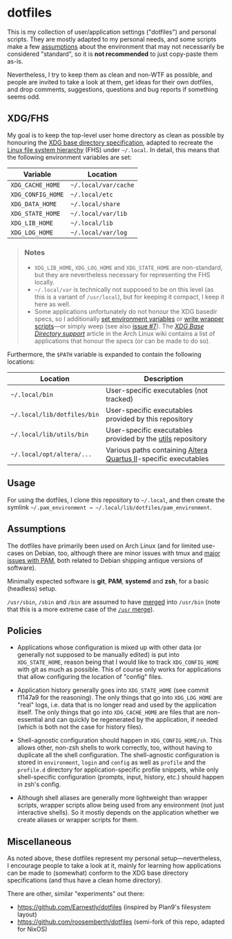 dotfiles
========

This is my collection of user/application settings ("dotfiles") and personal
scripts. They are mostly adapted to my personal needs, and some scripts make a
few [assumptions](#assumptions) about the environment that may not necessarily
be considered "standard", so it is **not recommended** to just copy-paste them
as-is.

Nevertheless, I try to keep them as clean and non-WTF as possible, and people
are invited to take a look at them, get ideas for their own dotfiles, and drop
comments, suggestions, questions and bug reports if something seems odd.


XDG/FHS
-------

My goal is to keep the top-level user home directory as clean as possible by
honouring the [XDG base directory specification][fdo:xdgspec], adapted to
recreate the [Linux file system hierarchy][man:hier] (FHS) under `~/.local`. In
detail, this means that the following environment variables are set:

| Variable          | Location             |
| ----------------- | -------------------- |
| `XDG_CACHE_HOME`  | `~/.local/var/cache` |
| `XDG_CONFIG_HOME` | `~/.local/etc`       |
| `XDG_DATA_HOME`   | `~/.local/share`     |
| `XDG_STATE_HOME`  | `~/.local/var/lib`   |
| `XDG_LIB_HOME`    | `~/.local/lib`       |
| `XDG_LOG_HOME`    | `~/.local/var/log`   |

> ### Notes
> * `XDG_LIB_HOME`, `XDG_LOG_HOME` and `XDG_STATE_HOME` are non-standard, but
>   they are nevertheless necessary for representing the FHS locally.
> * `~/.local/var` is technically not supposed to be on this level (as this is a
>   variant of `/usr/local`), but for keeping it compact, I keep it here as
>   well.
> * Some applications unfortunately do not honour the XDG basedir specs, so I
>   additionally [set environment variables][file:pam_environment] or [write
>   wrapper scripts][dir:wrappers]&mdash;or simply weep (see also [issue
>   #7][issue:7]). The [*XDG Base Directory support*][aw:xdgsupport] article in
>   the Arch Linux wiki contains a list of applications that honour the specs
>   (or can be made to do so).

Furthermore, the `$PATH` variable is expanded to contain the following
locations:

| Location                    | Description |
| --------------------------- | --- |
| `~/.local/bin`              | User-specific executables (not tracked) |
| `~/.local/lib/dotfiles/bin` | User-specific executables provided by this repository |
| `~/.local/lib/utils/bin`    | User-specific executables provided by the [utils][gh:utils] repository |
| `~/.local/opt/altera/...`   | Various paths containing [Altera Quartus II][wp:quartus]-specific executables |


Usage
-----

For using the dotfiles, I clone this repository to `~/.local`, and then create
the symlink `~/.pam_environment → ~/.local/lib/dotfiles/pam_environment`.


Assumptions
-----------

The dotfiles have primarily been used on Arch Linux (and for limited use-cases
on Debian, too, although there are minor issues with tmux and [major issues with
PAM][issue:8], both related to Debian shipping antique versions of software).

Minimally expected software is **git**, **PAM**, **systemd** and **zsh**, for a
basic (headless) setup.

`/usr/sbin`, `/sbin` and `/bin` are assumed to have [merged][an:usrmerge] into
`/usr/bin` (note that this is a more extreme case of the [`/usr`
merge][fdo:usrmerge]).


Policies
--------

* Applications whose configuration is mixed up with other data (or generally not
  supposed to be manually edited) is put into `XDG_STATE_HOME`, reason being
  that I would like to track `XDG_CONFIG_HOME` with git as much as possible.
  This of course only works for applications that allow configuring the location
  of "config" files.

* Application history generally goes into `XDG_STATE_HOME` (see commit f1147a9
  for the reasoning). The only things that go into `XDG_LOG_HOME` are "real"
  logs, i.e. data that is no longer read and used by the application itself. The
  only things that go into `XDG_CACHE_HOME` are files that are non-essential and
  can quickly be regenerated by the application, if needed (which is both not
  the case for history files).

* Shell-agnostic configuration should happen in `XDG_CONFIG_HOME/sh`. This
  allows other, non-zsh shells to work correctly, too, without having to
  duplicate all the shell configuration. The shell-agnostic configuration is
  stored in `environment`, `login` and `config` as well as `profile` and the
  `profile.d` directory for application-specific profile snippets, while only
  shell-specific configuration (prompts, input, history, etc.) should happen in
  zsh's config.

* Although shell aliases are generally more lightweight than wrapper scripts,
  wrapper scripts allow being used from any environment (not just interactive
  shells). So it mostly depends on the application whether we create aliases or
  wrapper scripts for them.


Miscellaneous
-------------

As noted above, these dotfiles represent my personal setup&mdash;nevertheless, I
encourage people to take a look at it, mainly for learning how applications can
be made to (somewhat) conform to the XDG base directory specifications (and thus
have a clean home directory).

There are other, similar "experiments" out there:

* https://github.com/Earnestly/dotfiles (inspired by Plan9's filesystem layout)
* https://github.com/roosemberth/dotfiles (semi-fork of this repo, adapted for
  NixOS)


[an:usrmerge]: https://www.archlinux.org/news/binaries-move-to-usrbin-requiring-update-intervention/
[aw:pam]: https://wiki.archlinux.org/index.php/PAM
[aw:xdgsupport]: https://wiki.archlinux.org/index.php/XDG_Base_Directory_support
[dir:wrappers]: lib/dotfiles/bin
[fdo:xdgspec]: https://specifications.freedesktop.org/basedir-spec/latest/index.html
[fdo:usrmerge]: https://www.freedesktop.org/wiki/Software/systemd/TheCaseForTheUsrMerge/
[file:pam_environment]: pam_environment
[file:pkgbuild]: archlinux/PKGBUILD
[gh:utils]: https://github.com/ayekat/utils
[issue:7]: https://github.com/ayekat/dotfiles/issues/7
[issue:8]: https://github.com/ayekat/dotfiles/issues/8
[issue:12]: https://github.com/ayekat/dotfiles/issues/12
[man:hier]: http://linux.die.net/man/7/hier
[wp:quartus]: https://en.wikipedia.org/wiki/Altera_Quartus
